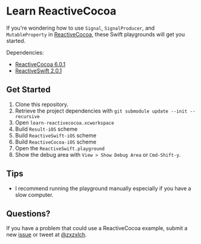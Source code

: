 # Learn ReactiveCocoa

If you're wondering how to use  `Signal`, `SignalProducer`, and `MutableProperty` in [ReactiveCocoa](https://github.com/ReactiveCocoa/ReactiveCocoa/), these Swift playgrounds will get you started.

Dependencies:

- [ReactiveCocoa 6.0.1](https://github.com/ReactiveCocoa/ReactiveCocoa/)
- [ReactiveSwift 2.0.1](https://github.com/ReactiveCocoa/ReactiveSwift/)

## Get Started

 1. Clone this repository.
 2. Retrieve the project dependencies with `git submodule update --init --recursive`
 3. Open `learn-reactivecocoa.xcworkspace`
 4. Build `Result-iOS` scheme
 5. Build `ReactiveSwift-iOS` scheme
 6. Build `ReactiveCocoa-iOS` scheme
 7. Open the `ReactiveSwift.playground`
 8. Show the debug area with `View > Show Debug Area` or `Cmd-Shift-y`.


## Tips

- I recommend running the playground manually especially if you have a slow computer.


## Questions?

If you have a problem that could use a ReactiveCocoa example, submit a new [issue](https://github.com/zxzxlch/learn-reactivecocoa/issues) or tweet at [@zxzxlch](https://twitter.com/zxzxlch).

